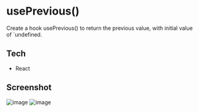 # usePrevious()

Create a hook usePrevious() to return the previous value, with initial value of `undefined.

## Tech

- React

## Screenshot

![image](https://github.com/anandbaraik/mcr-questions/assets/31516195/8369d2f8-05a4-4b2d-a9e2-8df2f4d99bff)
![image](https://github.com/anandbaraik/mcr-questions/assets/31516195/c80b6e9c-b3ce-4014-9709-ff584e6a39d2)
